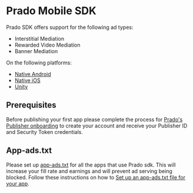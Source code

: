
# Prado Mobile SDK

Prado SDK offers support for the following ad types:

+ Interstitial Mediation 
+ Rewarded Video Mediation 
+ Banner Mediation 

On the following platforms:

- [Native Android](/Prado%20Direct/Android)
- [Native iOS](/Prado%20Direct/iOS)
- [Unity](/Prado%20Direct/Unity)

## Prerequisites

Before publishing your first app please complete the process for [Prado's Publisher onboarding](http://accounts.kidoz.net/publishers/register?utm_source=prado_github) to create your account and receive your Publisher ID and Security Token credentials.

## App-ads.txt
Please set up [app-ads.txt](https://prado.co/app-ads.txt) for all the apps that use Prado sdk. This will increase your fill rate and earnings and will prevent ad serving being blocked.
Follow these instructions on how to [Set up an app-ads.txt file for your app](https://prado.co/introappadstext).
